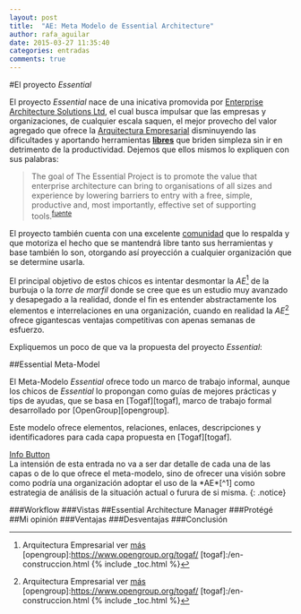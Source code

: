 ```yaml
---
layout: post
title:  "AE: Meta Modelo de Essential Architecture"
author: rafa_aguilar
date: 2015-03-27 11:35:40
categories: entradas
comments: true
---
```


#El proyecto *Essential*

El proyecto *Essential* nace de una inicativa promovida por [Enterprise Architecture Solutions Ltd][eas], el cual busca impulsar que las empresas y organizaciones, de cualquier escala saquen, el mejor provecho del valor agregado que ofrece la [Arquitectura Empresarial][AE] disminuyendo las dificultades y aportando herramientas **[libres][free]** que briden simpleza sin ir en detrimento de la productividad.  Dejemos que ellos mismos lo expliquen con sus palabras:

>The goal of The Essential Project is to promote the value that enterprise architecture can bring to organisations of all sizes and experience by lowering barriers to entry with a free, simple, productive and, most importantly, effective set of supporting tools.<sup markdown="1">[fuente]</sup>

El proyecto también cuenta con una excelente [comunidad][eas_comm] que lo respalda y que motoriza el hecho que se mantendrá libre tanto sus herramientas y base también lo son, otorgando así proyección a cualquier organización que se determine usarla.

El principal objetivo de estos chicos es intentar desmontar la *AE*[^1] de la burbuja o la *torre de marfil* donde se cree que es un estudio muy avanzado y desapegado a la realidad, donde el fin es entender abstractamente los elementos e interrelaciones en una organización, cuando en realidad la *AE*[^1] ofrece gigantescas ventajas competitivas con apenas semanas de esfuerzo.

Expliquemos un poco de que va la propuesta del proyecto _Essential_:

##Essential Meta-Model

El Meta-Modelo _Essential_ ofrece todo un marco de trabajo informal, aunque los chicos de *Essential* lo propongan como guías de mejores prácticas y tips de ayudas, que se basa en [Togaf][togaf],  marco de trabajo formal desarrollado por [OpenGroup][opengroup]. 

Este modelo ofrece elementos, relaciones, enlaces, descripciones y identificadores para cada capa propuesta en [Togaf][togaf].

<div markdown="0"><a href="#" class="btn btn-info">Info Button</a></div>
La intensión de esta entrada no va a ser dar detalle de cada una de las capas o de lo que ofrece el meta-modelo, sino de ofrecer una visión sobre como podría una organización adoptar el uso de la *AE*[^1] como estrategia de análisis de la situación actual o furura de si misma.
{: .notice}

###Workflow
###Vistas
##Essential Architecture Manager
###Protégé
##Mi opinión
###Ventajas
###Desventajas
###Conclusión

[fuente]: http://www.enterprise-architecture.org/about/mission
[eas]: http://www.enterprise-architecture.org/component/weblinks/weblink/39-eas/6-eas-home
[AE]: /entradas/arquitectura-empresarial/
[free]: http://es.wikipedia.org/wiki/Software_libre
[eas_comm]: http://www.enterprise-architecture.org/community
[^1]: Arquitectura Empresarial ver [más][AE]
[opengroup]:https://www.opengroup.org/togaf/
[togaf]:/en-construccion.html
{% include _toc.html %}